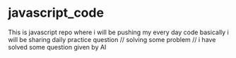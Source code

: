 # javascript_code
This is javascript repo where i will be pushing my every day code basically i will be sharing daily practice question
// solving some problem 
// i have solved some question given by AI
